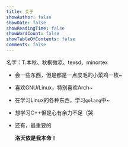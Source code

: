 ```yaml
---
title: 关于
showAuthor: false
showDate: false
showReadingTime: false
showWordCount: false
showTableOfContents: false
comments: false
---
```


名字：T.本秋、秋枫微凉、texsd、minortex

- 会一些东西，但是都是一点皮毛的小菜鸡一枚~

- 喜欢GNU/Linux，特别喜欢Arch~

- 在学习Linux的各种东西，学习`golang`中~

- 想学习C++但是心有余力不足（哭

- 还有，最重要的

    **洛天依是我本命！**
